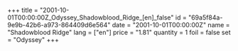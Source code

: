 +++
title = "2001-10-01T00:00:00Z_Odyssey_Shadowblood_Ridge_[en]_false"
id = "69a5f84a-9e9b-42b6-a973-864409d6e564"
date = "2001-10-01T00:00:00Z"
name = "Shadowblood Ridge"
lang = ["en"]
price = "1.81"
quantity = 1
foil = false
set = "Odyssey"
+++
